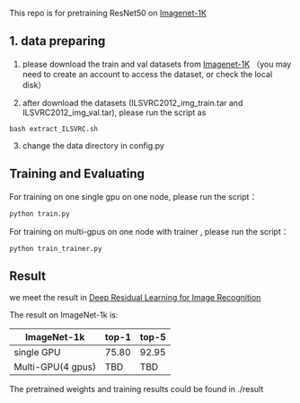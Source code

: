 This repo is for pretraining ResNet50 on [Imagenet-1K](https://image-net.org/) 

## 1. data preparing ##

1. please download the train and val datasets from [Imagenet-1K](https://image-net.org/) （you may need to create an account to access the dataset, or check the local disk）

2. after download the datasets (ILSVRC2012_img_train.tar and ILSVRC2012_img_val.tar), please run the script as 

```
bash extract_ILSVRC.sh
```
3. change the data directory in config.py


## Training and Evaluating ##

For training on one single gpu on one node, please run the script：
```
python train.py
```

For training on multi-gpus on one node with trainer , please run the script：
```
python train_trainer.py
```


## Result ##

we meet the result in [Deep Residual Learning for Image Recognition](https://arxiv.org/abs/1512.03385)

The result on ImageNet-1k is:

|ImageNet-1k|top-1 | top-5|
|---        |---   |---   |
|      single GPU     |75.80 |92.95 |
|      Multi-GPU(4 gpus)     |TBD |TBD|


The pretrained weights and training results could be found in ./result 
